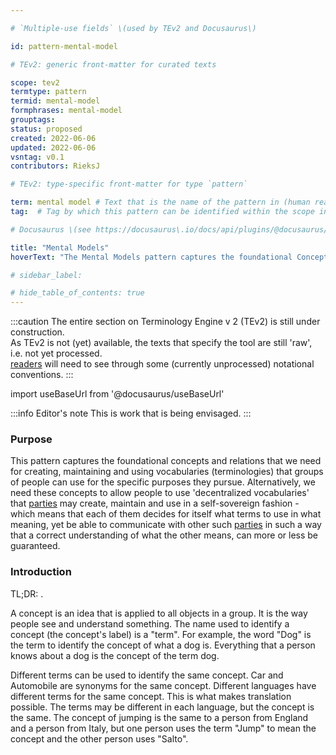 ```yaml
---

# `Multiple-use fields` \(used by TEv2 and Docusaurus\)

id: pattern-mental-model

# TEv2: generic front-matter for curated texts

scope: tev2
termtype: pattern
termid: mental-model
formphrases: mental-model
grouptags:
status: proposed
created: 2022-06-06
updated: 2022-06-06
vsntag: v0.1
contributors: RieksJ

# TEv2: type-specific front-matter for type `pattern`

term: mental model # Text that is the name of the pattern in (human readable) texts.
tag:  # Tag by which this pattern can be identified within the scope in which it is specified

# Docusaurus \(see https://docusaurus\.io/docs/api/plugins/@docusaurus/plugin-content-docs#markdown-front-matter\):

title: "Mental Models"
hoverText: "The Mental Models pattern captures the foundational Concepts and relations that we need for creating, maintaining and using  (decentralized) Vocabularies (Terminologies) that groups of people can use for the specific purposes they pursue."

# sidebar_label:

# hide_table_of_contents: true
---
```


:::caution
The entire section on Terminology Engine v 2 (TEv2) is still under construction.<br/>
As TEv2 is not (yet) available, the texts that specify the tool are still 'raw', i.e. not yet
processed.<br/>[readers](@) will need to see through some (currently unprocessed) notational
conventions.
:::

import useBaseUrl from '@docusaurus/useBaseUrl'

:::info Editor's note
This is work that is being envisaged.
:::

### Purpose

<!--Concisely describe what can you do with the pattern that is (at least) harder if you didn't have it.-->
This pattern captures the foundational concepts and relations that we need for creating, maintaining
and using vocabularies (terminologies) that groups of people can use for the specific purposes they
pursue. Alternatively, we need these concepts to allow people to use 'decentralized vocabularies'
that [parties](@) may create, maintain and use in a self-sovereign fashion - which means that each
of them decides for itself what terms to use in what meaning, yet be able to communicate with other
such [parties](@) in such a way that a correct understanding of what the other means, can more or
less be guaranteed.

### Introduction

<!--Gently introduce the pattern, by referring to real-world situations and using colloquial terms, so that when someone has read the text, (s)he knows what it is about, and is ready to delve into the specifics of the pattern-->
TL;DR: .

A concept is an idea that is applied to all objects in a group. It is the way people see and
understand something. The name used to identify a concept (the concept's label) is a "term". For
example, the word "Dog" is the term to identify the concept of what a dog is. Everything that a
person knows about a dog is the concept of the term dog.

Different terms can be used to identify the same concept. Car and Automobile are synonyms for the
same concept. Different languages have different terms for the same concept. This is what makes
translation possible. The terms may be different in each language, but the concept is the same. The
concept of jumping is the same to a person from England and a person from Italy, but one person uses
the term "Jump" to mean the concept and the other person uses "Salto".
